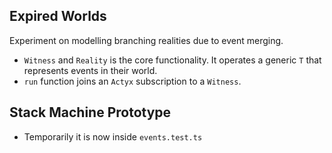 ## Expired Worlds

Experiment on modelling branching realities due to event merging.

- `Witness` and `Reality` is the core functionality. It operates a generic `T` that represents events in their world.
- `run` function joins an `Actyx` subscription to a `Witness`.

## Stack Machine Prototype

- Temporarily it is now inside `events.test.ts`
